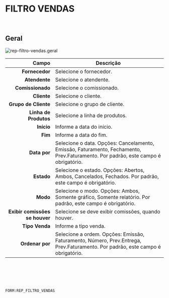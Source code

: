# FILTRO VENDAS
<br>

## Geral
![rep-filtro-vendas.geral](https://raw.githubusercontent.com/netforcews/docs-siscom/master/geral/imagens/rep-filtro-vendas.geral.png)

Campo | Descrição
--:|---
**Fornecedor** | Selecione o fornecedor.
**Atendente** | Selecione o atendente.
**Comissionado** | Selecione o comissionado.
**Cliente** | Selecione o cliente.
**Grupo de Cliente** | Selecione o grupo de cliente.
**Linha de Produtos** | Selecione a linha de produtos.
**Início** | Informe a data do início.
**Fim** | Informe a data do fim.
**Data por** | Selecione o data. Opções: Cancelamento, Emissão, Faturamento, Fechamento, Prev.Faturamento. Por padrão, este campo é obrigatório.
**Estado** | Selecione o estado. Opções: Abertos, Ambos, Cancelados, Fechados. Por padrão, este campo é obrigatório.
**Modo** | Selecione o modo. Opções: Ambos, Somente gráfico, Somente relatório. Por padrão, este campo é obrigatório.
**Exibir comissões se houver** | Selecione se deve exibir comissões, quando houver.
**Tipo Venda** | Informe a tipo venda.
**Ordenar por** | Selecione a ordem. Opções: Emissão, Faturamento, Número, Prev.Entrega, Prev.Faturamento. Por padrão, este campo é obrigatório.
<br>
<br>
<br>
<br>

```FORM:REP_FILTRO_VENDAS```
